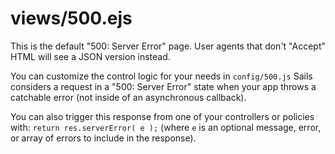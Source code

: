 # views/500.ejs

This is the default "500: Server Error" page. User agents that don't "Accept" HTML will see a JSON version instead.

You can customize the control logic for your needs in `config/500.js` Sails considers a request in a "500: Server Error" state when your app throws a catchable error (not inside of an asynchronous callback).

You can also trigger this response from one of your controllers or policies with: `return res.serverError( e );` (where `e` is an optional message, error, or array of errors to include in the response).

<docmeta name="displayName" value="500.ejs">
